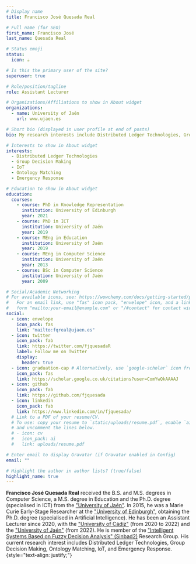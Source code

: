 ```yaml
---
# Display name
title: Francisco José Quesada Real

# Full name (for SEO)
first_name: Francisco José
last_name: Quesada Real

# Status emoji
status:
  icon: ☕️

# Is this the primary user of the site?
superuser: true

# Role/position/tagline
role: Assistant Lecturer

# Organizations/Affiliations to show in About widget
organizations:
  - name: University of Jaén
    url: www.ujaen.es

# Short bio (displayed in user profile at end of posts)
bio: My research interests include Distributed Ledger Technologies, Group Decision Making, Ontology Matching, IoT, and Emergency Response.

# Interests to show in About widget
interests:
  - Distributed Ledger Technologies
  - Group Decision Making
  - IoT
  - Ontology Matching
  - Emergency Response

# Education to show in About widget
education:
  courses:
    - course: PhD in Knowledge Representation
      institution: University of Edinburgh
      year: 2021
    - course: PhD in ICT
      institution: University of Jaén
      year: 2019
    - course: MEng in Education
      institution: University of Jaén
      year: 2019
    - course: MEng in Computer Science
      institution: University of Jaén
      year: 2013
    - course: BSc in Computer Science
      institution: University of Jaén
      year: 2009

# Social/Academic Networking
# For available icons, see: https://wowchemy.com/docs/getting-started/page-builder/#icons
#   For an email link, use "fas" icon pack, "envelope" icon, and a link in the
#   form "mailto:your-email@example.com" or "/#contact" for contact widget.
social:
  - icon: envelope
    icon_pack: fas
    link: "mailto:fqreal@ujaen.es"
  - icon: twitter
    icon_pack: fab
    link: https://twitter.com/fjquesadaR
    label: Follow me on Twitter
    display:
      header: true
  - icon: graduation-cap # Alternatively, use `google-scholar` icon from `ai` icon pack
    icon_pack: fas
    link: https://scholar.google.co.uk/citations?user=ComYwQkAAAAJ
  - icon: github
    icon_pack: fab
    link: https://github.com/fjquesada
  - icon: linkedin
    icon_pack: fab
    link: https://www.linkedin.com/in/fjquesada/
  # Link to a PDF of your resume/CV.
  # To use: copy your resume to `static/uploads/resume.pdf`, enable `ai` icons in `params.yaml`,
  # and uncomment the lines below.
  # - icon: cv
  #   icon_pack: ai
  #   link: uploads/resume.pdf

# Enter email to display Gravatar (if Gravatar enabled in Config)
email: ""

# Highlight the author in author lists? (true/false)
highlight_name: true
---
```


**Francisco José Quesada Real** received the B.S. and M.S. degrees in Computer Science, a M.S. degree in Education and the Ph.D. degree (specialised in ICT) from the ["University of Jaén"](www.ujaen.es). In 2015, he was a Marie Curie Early-Stage Researcher at the ["University of Edinburgh"](www.ued.co.uk), obtaining the Ph.D. degree (specialised in Artificial Intelligence). He has been an Assistant Lecturer since 2020, with the ["University of Cádiz"](www.uca.es) (from 2020 to 2022) and the ["University of Jaén"](www.ujaen.es) (from 2022). He is member of the ["Intelligent Systems Based on Fuzzy Decision Analysis" (Sinbad2)](https://sinbad2.ujaen.es/) Research Group. His current research interest includes Distributed Ledger Technologies, Group Decision Making, Ontology Matching, IoT, and Emergency Response.
{style="text-align: justify;"}
